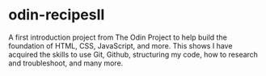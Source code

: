 # odin-recipesII
A first introduction project from The Odin Project to help build the foundation of HTML, CSS, JavaScript, and more. This shows I have acquired the skills to use Git, Github, structuring my code, how to research and troubleshoot, and many more.